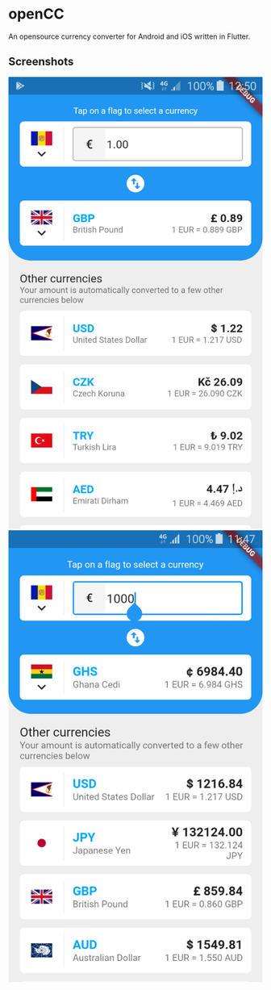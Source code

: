 # openCC

An opensource currency converter for Android and iOS written in Flutter.

## Screenshots
![Screenshot 1](https://github.com/edwinnyawoli/openCC/blob/master/screenshots/1.png)
![Screenshot 2](https://github.com/edwinnyawoli/openCC/blob/master/screenshots/2.png)